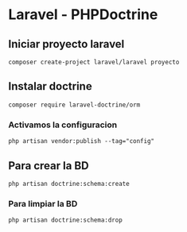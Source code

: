 # Laravel - PHPDoctrine

## Iniciar proyecto laravel
```composer create-project laravel/laravel proyecto```

## Instalar doctrine
```composer require laravel-doctrine/orm```

### Activamos la configuracion
```php artisan vendor:publish --tag="config"```

## Para crear la BD
```php artisan doctrine:schema:create```

### Para limpiar la BD
```php artisan doctrine:schema:drop```
